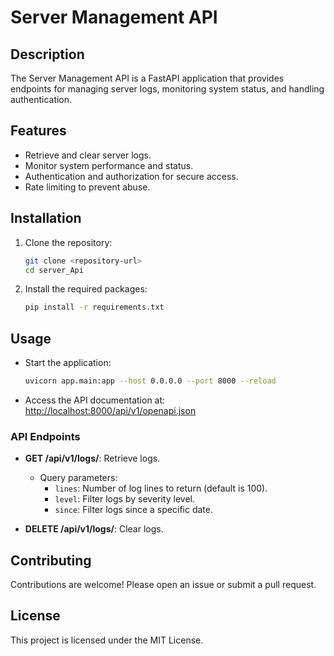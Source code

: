 # Server Management API

## Description
The Server Management API is a FastAPI application that provides endpoints for managing server logs, monitoring system status, and handling authentication.

## Features
- Retrieve and clear server logs.
- Monitor system performance and status.
- Authentication and authorization for secure access.
- Rate limiting to prevent abuse.

## Installation
1. Clone the repository:
   ```bash
   git clone <repository-url>
   cd server_Api
   ```
2. Install the required packages:
   ```bash
   pip install -r requirements.txt
   ```

## Usage
- Start the application:
   ```bash
   uvicorn app.main:app --host 0.0.0.0 --port 8000 --reload
   ```
- Access the API documentation at: [http://localhost:8000/api/v1/openapi.json](http://localhost:8000/api/v1/openapi.json)

### API Endpoints
- **GET /api/v1/logs/**: Retrieve logs.
  - Query parameters:
    - `lines`: Number of log lines to return (default is 100).
    - `level`: Filter logs by severity level.
    - `since`: Filter logs since a specific date.
  
- **DELETE /api/v1/logs/**: Clear logs.

## Contributing
Contributions are welcome! Please open an issue or submit a pull request.

## License
This project is licensed under the MIT License.
